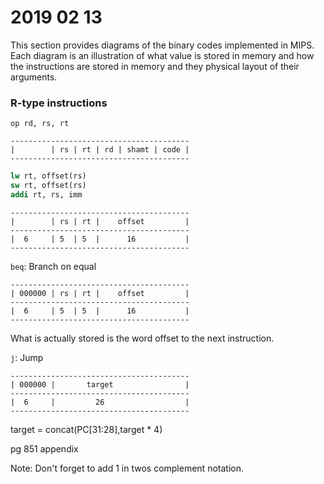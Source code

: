 # 2019 02 13

This section provides diagrams of the binary codes implemented in MIPS.
Each diagram is an illustration of what value is stored in memory and
how the instructions are stored in memory and they physical layout of
their arguments.

### R-type instructions


`op rd, rs, rt`

    ----------------------------------------
    |        | rs | rt | rd | shamt | code |
    ----------------------------------------


```MIPS
lw rt, offset(rs)
sw rt, offset(rs)
addi rt, rs, imm
```
    ----------------------------------------
    |        | rs | rt |    offset         |
    ----------------------------------------
    |  6     | 5  | 5  |      16           |
    ----------------------------------------

`beq`: Branch on equal

    ----------------------------------------
    | 000000 | rs | rt |    offset         |
    ----------------------------------------
    |  6     | 5  | 5  |      16           |
    ----------------------------------------

What is actually stored is the word offset to the next instruction.

`j`: Jump

    ----------------------------------------
    | 000000 |       target                |
    ----------------------------------------
    |  6     |         26                  |
    ----------------------------------------

target = concat(PC[31:28],target * 4)

pg 851 appendix

Note: Don't forget to add 1 in twos complement notation.
